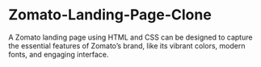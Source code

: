 # Zomato-Landing-Page-Clone
A Zomato landing page using HTML and CSS can be designed to capture the essential features of Zomato’s brand, like its vibrant colors, modern fonts, and engaging interface.
